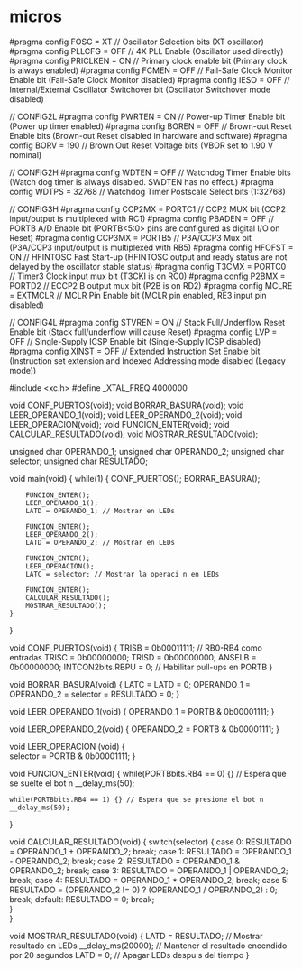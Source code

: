 # micros
#pragma config FOSC = XT        // Oscillator Selection bits (XT oscillator)
#pragma config PLLCFG = OFF     // 4X PLL Enable (Oscillator used directly)
#pragma config PRICLKEN = ON    // Primary clock enable bit (Primary clock is always enabled)
#pragma config FCMEN = OFF      // Fail-Safe Clock Monitor Enable bit (Fail-Safe Clock Monitor disabled)
#pragma config IESO = OFF       // Internal/External Oscillator Switchover bit (Oscillator Switchover mode disabled)

// CONFIG2L
#pragma config PWRTEN = ON      // Power-up Timer Enable bit (Power up timer enabled)
#pragma config BOREN = OFF      // Brown-out Reset Enable bits (Brown-out Reset disabled in hardware and software)
#pragma config BORV = 190       // Brown Out Reset Voltage bits (VBOR set to 1.90 V nominal)

// CONFIG2H
#pragma config WDTEN = OFF      // Watchdog Timer Enable bits (Watch dog timer is always disabled. SWDTEN has no effect.)
#pragma config WDTPS = 32768    // Watchdog Timer Postscale Select bits (1:32768)

// CONFIG3H
#pragma config CCP2MX = PORTC1  // CCP2 MUX bit (CCP2 input/output is multiplexed with RC1)
#pragma config PBADEN = OFF     // PORTB A/D Enable bit (PORTB<5:0> pins are configured as digital I/O on Reset)
#pragma config CCP3MX = PORTB5  // P3A/CCP3 Mux bit (P3A/CCP3 input/output is multiplexed with RB5)
#pragma config HFOFST = ON      // HFINTOSC Fast Start-up (HFINTOSC output and ready status are not delayed by the oscillator stable status)
#pragma config T3CMX = PORTC0   // Timer3 Clock input mux bit (T3CKI is on RC0)
#pragma config P2BMX = PORTD2   // ECCP2 B output mux bit (P2B is on RD2)
#pragma config MCLRE = EXTMCLR  // MCLR Pin Enable bit (MCLR pin enabled, RE3 input pin disabled)

// CONFIG4L
#pragma config STVREN = ON      // Stack Full/Underflow Reset Enable bit (Stack full/underflow will cause Reset)
#pragma config LVP = OFF        // Single-Supply ICSP Enable bit (Single-Supply ICSP disabled)
#pragma config XINST = OFF      // Extended Instruction Set Enable bit (Instruction set extension and Indexed Addressing mode disabled (Legacy mode))

#include <xc.h>
#define _XTAL_FREQ 4000000 

void CONF_PUERTOS(void);
void BORRAR_BASURA(void);
void LEER_OPERANDO_1(void);
void LEER_OPERANDO_2(void);
void LEER_OPERACION(void);
void FUNCION_ENTER(void);
void CALCULAR_RESULTADO(void);
void MOSTRAR_RESULTADO(void);

unsigned char OPERANDO_1;
unsigned char OPERANDO_2;
unsigned char selector;
unsigned char RESULTADO;

void main(void) 
{
    while(1)
    {
        CONF_PUERTOS();
        BORRAR_BASURA();
        
        FUNCION_ENTER();
        LEER_OPERANDO_1();
        LATD = OPERANDO_1; // Mostrar en LEDs
        
        FUNCION_ENTER();
        LEER_OPERANDO_2();
        LATD = OPERANDO_2; // Mostrar en LEDs
        
        FUNCION_ENTER();
        LEER_OPERACION();
        LATC = selector; // Mostrar la operaci n en LEDs
        
        FUNCION_ENTER();
        CALCULAR_RESULTADO();
        MOSTRAR_RESULTADO();
    }
}

void CONF_PUERTOS(void)
{
    TRISB = 0b00011111; // RB0-RB4 como entradas
    TRISC = 0b00000000;
    TRISD = 0b00000000;
    ANSELB = 0b00000000; 
    INTCON2bits.RBPU = 0; // Habilitar pull-ups en PORTB
}

void BORRAR_BASURA(void)
{
   LATC = LATD = 0; 
   OPERANDO_1 = OPERANDO_2 = selector = RESULTADO = 0;
}

void LEER_OPERANDO_1(void)
{
    OPERANDO_1 = PORTB & 0b00001111; 
}

void LEER_OPERANDO_2(void)
{
    OPERANDO_2 = PORTB & 0b00001111;
}

void LEER_OPERACION (void)
{        
    selector = PORTB & 0b00001111; 
}

void FUNCION_ENTER(void)
{
    while(PORTBbits.RB4 == 0) {} // Espera que se suelte el bot n
    __delay_ms(50);
    
    while(PORTBbits.RB4 == 1) {} // Espera que se presione el bot n
    __delay_ms(50);
}

void CALCULAR_RESULTADO(void)
{
    switch(selector)
    {
        case 0: RESULTADO = OPERANDO_1 + OPERANDO_2; break;
        case 1: RESULTADO = OPERANDO_1 - OPERANDO_2; break;
        case 2: RESULTADO = OPERANDO_1 & OPERANDO_2; break;
        case 3: RESULTADO = OPERANDO_1 | OPERANDO_2; break;
        case 4: RESULTADO = OPERANDO_1 * OPERANDO_2; break;
        case 5: RESULTADO = (OPERANDO_2 != 0) ? (OPERANDO_1 / OPERANDO_2) : 0; break;
        default: RESULTADO = 0; break;    
    }  
}

void MOSTRAR_RESULTADO(void)
{
    LATD = RESULTADO; // Mostrar resultado en LEDs
    __delay_ms(20000); // Mantener el resultado encendido por 20 segundos
    LATD = 0; // Apagar LEDs despu s del tiempo
}